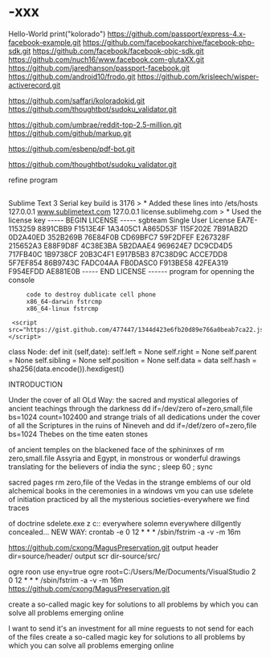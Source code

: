 
# -xxx

Hello-World
print("kolorado")
https://github.com/passport/express-4.x-facebook-example.git
https://github.com/facebookarchive/facebook-php-sdk.git
https://github.com/facebook/facebook-objc-sdk.git
https://github.com/nuch16/www.facebook.com-glutaXX.git
https://github.com/jaredhanson/passport-facebook.git
https://github.com/android10/frodo.git
https://github.com/krisleech/wisper-activerecord.git

https://github.com/saffari/koloradokid.git
https://github.com/thoughtbot/sudoku_validator.git

https://github.com/umbrae/reddit-top-2.5-million.git
https://github.com/github/markup.git

https://github.com/esbenp/pdf-bot.git

https://github.com/thoughtbot/sudoku_validator.git

refine program

##
Sublime
Text 3
Serial
key
build
is 3176
         > * Added these lines into  /ets/hosts
         127.0.0.1       www.sublimetext.com
         127.0.0.1       license.sublimehg.com
         > * Used the license key
         ----- BEGIN LICENSE -----
         sgbteam
         Single User License
         EA7E-1153259
         8891CBB9 F1513E4F 1A3405C1 A865D53F
         115F202E 7B91AB2D 0D2A40ED 352B269B
         76E84F0B CD69BFC7 59F2DFEF E267328F
         215652A3 E88F9D8F 4C38E3BA 5B2DAAE4
         969624E7 DC9CD4D5 717FB40C 1B9738CF
         20B3C4F1 E917B5B3 87C38D9C ACCE7DD8
         5F7EF854 86B9743C FADC04AA FB0DASC0
         F913BE58 42FEA319 F954EFDD AE881E0B
         ----- END LICENSE ------
         program for openning the console
         
         code to destroy dublicate cell phone
         x86_64-darwin fstrcmp
         x86_64-linux fstrcmp
         
     <script src="https://gist.github.com/477447/1344d423e6fb20d89e766a0beab7ca22.js"></script>
class
Node:
    def init (self,date):
        self.left  = None
        self.right = None
        self.parent  = None
        self.sibling = None
        self.position = None
        self.data  = data
        self.hash = sha256(data.encode()).hexdigest()
        
INTRODUCTION

Under the cover of all OLd Way: the sacred and mystical allegories of ancient teachings through the darkness
dd if=/dev/zero of=zero,small,file bs=1024 count=102400 and strange trials of all dedications under the cover of all
the Scriptures in the ruins of Nineveh and dd if=/def/zero of=zero,file bs=1024 Thebes on the time eaten stones

of ancient temples on the blackened face of the sphininxes of rm zero,small.file
Assyria and Egypt, in monstrous or wonderful drawings translating for the believers of india the sync ; sleep 60 ; sync

sacred pages rm zero,file of the Vedas in the strange emblems of our old alchemical books in the ceremonies
in a windows vm you can use sdelete of initiation practiced by all the mysterious societies-everywhere we find traces

of doctrine sdelete.exe z c:: everywhere solemn everywhere dillgently concealed...
NEW WAY:
crontab -e
0 12 * * *  /sbin/fstrim -a -v -m 16m

https://github.com/cxong/MagusPreservation.git
output header dir=source/header/
output scr dir-source/src/

ogre roon use eny=true
ogre root=C:/Users/Me/Documents/VisualStudio 2
0 12 * * *  /sbin/fstrim -a -v -m 16m
 https://github.com/cxong/MagusPreservation.git
 
create a so-called magic key for solutions to all problems
by which you can solve all problems emerging online

l want to send it's an investment for all mine reguests
to not send for each of the files
create a so-called magic key for solutions to all problems
by which you can solve all problems emerging online




         
       
         
         
         






 
       
       
       
 













